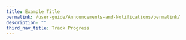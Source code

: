 ```yaml
---
title: Example Title
permalink: /user-guide/Announcements-and-Notifications/permalink/
description: ""
third_nav_title: Track Progress
---
```



